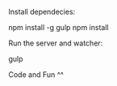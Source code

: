 Install dependecies:

  npm install -g gulp
  npm install

Run the server and watcher:
  
  gulp

Code and Fun ^^
